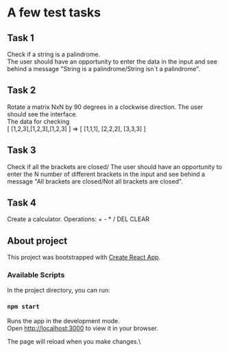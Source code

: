# A few test tasks

## Task 1

Check if a string is a palindrome.\
The user should have an opportunity to enter the data in the input and see behind a message "String is a palindrome/String isn`t a palindrome". 

## Task 2

Rotate a matrix NxN by 90 degrees in a clockwise direction. The user should see the interface.\
The data for checking \
[ [1,2,3],[1,2,3],[1,2,3] ] => [ [1,1,1], [2,2,2], [3,3,3] ]

## Task 3

Check if all the brackets are closed/
The user should have an opportunity to enter the N number of different brackets in the input and see behind a message "All brackets are closed/Not all brackets are closed". 

## Task 4

Create a calculator. Operations: + - * / DEL CLEAR

## About project

This project was bootstrapped with [Create React App](https://github.com/facebook/create-react-app).

### Available Scripts

In the project directory, you can run:

### `npm start`

Runs the app in the development mode.\
Open [http://localhost:3000](http://localhost:3000) to view it in your browser.

The page will reload when you make changes.\

